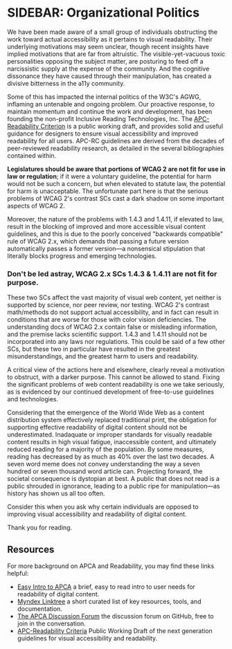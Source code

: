 # SIDEBAR: Organizational Politics
We have been made aware of a small group of individuals obstructing the work toward actual accessibility as it pertains to visual readability. Their underlying motivations may seem unclear, though recent insights have implied motivations that are far from altruistic. The visible-yet-vacuous toxic personalities opposing the subject matter, are posturing to feed off a narcissistic supply at the expense of the community. And the cognitive dissonance they have caused through their manipulation, has created a divisive bitterness in the a11y community.

Some of this has impacted the internal politics of the W3C's AGWG, inflaming an untenable and ongoing problem. Our proactive response, to maintain momentum and continue the work and development, has been founding the non-profit Inclusive Reading Technologies, Inc. The [APC-Readability Criterion](https://readtech.org/ARC/) is a public working draft, and provides solid and useful guidance for designers to ensure visual accessibility and improved readability for all users. APC-RC guidelines are derived from the decades of peer-reviewed readability research, as detailed in the several bibliographies contained within.

**Legislatures should be aware that portions of WCAG&nbsp;2 are not fit for use in law or regulation**; if it were a voluntary guideline, the potential for harm would not be such a concern, but when elevated to statute law, the potential for harm is unacceptable. The unfortunate part here is that the serious problems of WCAG&nbsp;2's contrast SCs cast a dark shadow on some important aspects of WCAG&nbsp;2.

Moreover, the nature of the problems with 1.4.3 and 1.4.11, if elevated to law, result in the blocking of improved and more accessible visual content guidelines, and this is due to the poorly conceived "backwards compatible" rule of WCAG 2.x, which demands that passing a future version automatically passes a former version—a nonsensical stipulation that literally blocks progress and emerging technologies.

### Don't be led astray, WCAG&nbsp;2.x SCs 1.4.3 & 1.4.11 are not fit for purpose.
These two SCs affect the vast majority of visual web content, yet neither is supported by science, nor peer review, nor testing. WCAG 2's contrast math/methods do not support actual accessibility, and in fact can result in conditions that are worse for those with color vision deficiencies. The understanding docs of WCAG 2.x contain false or misleading information, and the premise lacks scientific support. 1.4.3 and 1.4.11 should not be incorporated into any laws nor regulations. This could be said of a few other SCs, but these two in particular have resulted in the greatest misunderstandings, and the greatest harm to users and readability.

A critical view of the actions here and elsewhere, clearly reveal a motivation to obstruct, with a darker purpose. This cannot be allowed to stand. Fixing the significant problems of web content readability is one we take seriously, as is evidenced by our continued development of free-to-use guidelines and technologies.

Considering that the emergence of the World Wide Web as a content distribution system effectively replaced traditional print, the obligation for supporting effective readability of digital content should not be underestimated. Inadaquate or improper standards for visually readable content results in high visual fatigue, inaccessible content, and ultimately reduced reading for a majority of the population. By some measures, reading has decreased by as much as 40% over the last two decades. A seven word meme does not convey understanding the way a seven hundred or seven thousand word article can. Projecting forward, the societal consequence is dystopian at best. A public that does not read is a public shrouded in ignorance, leading to a public ripe for manipulation—as history has shown us all too often.

Consider this when you ask why certain individuals are opposed to improving visual accessibility and readability of digital content. 

Thank you for reading.

## Resources

For more background on APCA and Readability, you may find these links helpful:

- [Easy Intro to APCA](https://git.apcacontrast.com/documentation/APCAeasyIntro.html) a brief, easy to read intro to user needs for readability of digital content.
- [Myndex Linktree](https://linktr.ee/Myndex) a short curated list of key resources, tools, and documentation.
- [The APCA Discussion Forum](https://github.com/Myndex/SAPC-APCA/discussions) the discussion forum on GitHub, free to join in the conversation.
- [APC-Readability Criteria](https://readtech.org/ARC/) Public Working Draft of the next generation guidelines for visual accessibility and readability.

